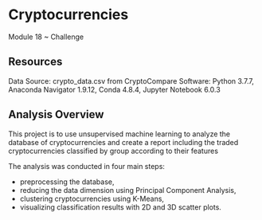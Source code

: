# Cryptocurrencies
Module 18 ~ Challenge

## Resources
Data Source: crypto_data.csv from CryptoCompare
Software: Python 3.7.7, Anaconda Navigator 1.9.12, Conda 4.8.4, Jupyter Notebook 6.0.3

## Analysis Overview
This project is to use unsupervised machine learning to analyze the database of cryptocurrencies and create a report including the traded cryptocurrencies classified by group according to their features

The analysis was conducted in four main steps:  
-   preprocessing the database,
-   reducing the data dimension using Principal Component Analysis,
-   clustering cryptocurrencies using K-Means,
-   visualizing classification results with 2D and 3D scatter plots.
